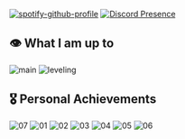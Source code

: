 [![spotify-github-profile](https://spotify-github-profile.kittinanx.com/api/view?uid=31zlyknw4bfc6j5d7x7u7nh6ubm4&cover_image=false&theme=default&show_offline=true&background_color=010409&interchange=false)](https://github.com/kittinan/31zlyknw4bfc6j5d7x7u7nh6ubm4)
[![Discord Presence](https://lanyard.cnrad.dev/api/986953416540569600?bg=010409&theme=dark&hideProfile=true&hideSpotify=true&hideTag=true&idleMessage=Oh%2C%20I%20forgot%20to%20open%20Discord...%20Or%20I'm%20doing%20something%20else%20lol)](https://discord.com/users/986953416540569600)

## 👁️ What I am up to
![main](Assets/main_quest.png)
![leveling](Assets/levels.png)


## 🎖️ Personal Achievements
![07](Assets/achiev/7.png)
![01](Assets/achiev/1.png)
![02](Assets/achiev/2.png)
![03](Assets/achiev/3.png)
![04](Assets/achiev/4.png)
![05](Assets/achiev/5.png)
![06](Assets/achiev/6.png)
